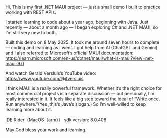 Hi, 
  This is my first .NET MAUI project — just a small demo I built to practice working with REST APIs.

  I started learning to code about a year ago, beginning with Java. Just recently — about a month ago — I began exploring C# and .NET MAUI, so I’m still very new to both.

  Built this demo on 8 May 2025. It took me around seven hours to complete — coding and learning as I went. I got help from AI (ChatGPT and Gemini) and I also referred to Microsoft’s official MAUI documentation: <br>https://learn.microsoft.com/en-us/dotnet/maui/what-is-maui?view=net-maui-9.0

  And watch Gerald Versluis’s YouTube video:<br> https://www.youtube.com/@jfversluis  

  I think MAUI is a really powerful framework. Whether it’s the right choice for most commercial projects is a separate discussion — but personally, I’m really interested in it. It feels like a big step toward the ideal of “Write once, Run anywhere.”(Yes ,this’s Java’s slogan.) So I’m well-willed to keep learning more about it.

IDE:Rider（MacOS（arm））
sdk version: 8.0.408

May God bless your work and learning.
